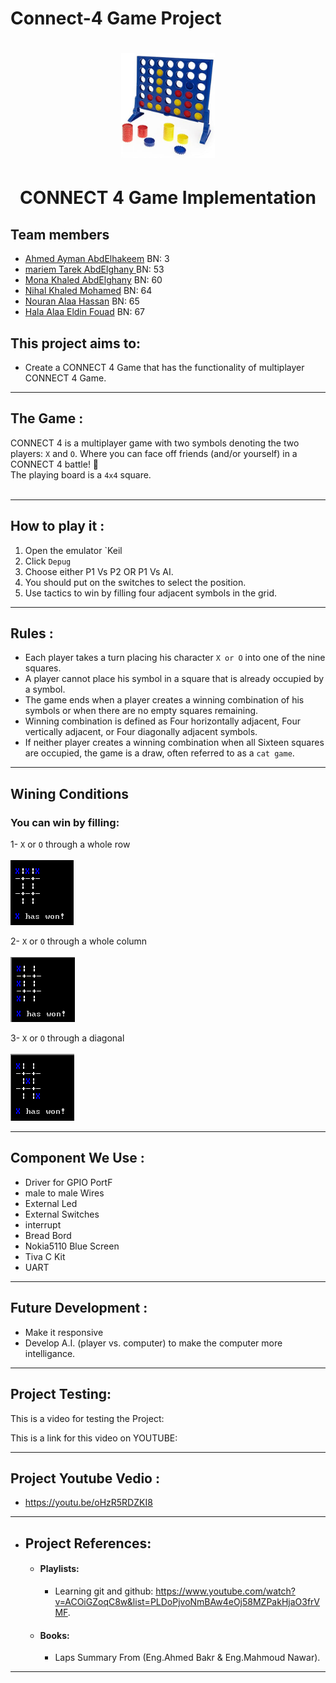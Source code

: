 # Connect-4 Game Project 

<h1 align="center">
  <img src="https://github.com/ahmedayman9/Connect-4-Project-/blob/main/51PFqUcGZNL._AC_SY1000_.jpg" width="150px" />
</h1>


<h1 align="center">
  CONNECT 4 Game Implementation
</h1>

## Team members
- [Ahmed Ayman AbdElhakeem](https://github.com/ahmedayman9)  BN: 3
- [mariem Tarek AbdElghany ](https://github.com/MariamTarek22)  BN: 53
- [Mona Khaled AbdElghany](https://github.com/mona690)  BN: 60
- [Nihal Khaled Mohamed](https://github.com/nihal599)  BN: 64
- [Nouran Alaa Hassan](https://github.com/Nouran-Alaa)  BN: 65
- [Hala Alaa Eldin Fouad](https://github.com/halaalaa68)  BN: 67



## This project aims to:
* Create a CONNECT 4 Game that has the functionality of multiplayer CONNECT 4 Game.

* * *

## The Game :

CONNECT 4  is a multiplayer game with two symbols denoting the two players: `X` and `O`. Where you can face off friends (and/or yourself) in a CONNECT 4 battle! 💪 <br />
The playing board is a `4x4` square. <br /> <br />

* * *

## How to play it :

1) Open the emulator `Keil
2) Click `Depug`
3) Choose either P1 Vs P2 OR P1 Vs AI.
4) You should put on the switches to select the position.
5) Use tactics to win by filling four adjacent symbols in the grid.


* * *

## Rules :

* Each player takes a turn placing his character `X or O` into one of the nine squares.
* A player cannot place his symbol in a square that is already occupied by a symbol.
* The game ends when a player creates a winning combination of his symbols or when there are no empty squares remaining.
* Winning combination is defined as Four horizontally adjacent, Four vertically adjacent, or Four diagonally adjacent symbols.
* If neither player creates a winning combination when all Sixteen squares are occupied, the game is a draw, often referred to as a `cat game`.

* * *


## Wining Conditions

### You can win by filling:
1- `X` or `O` through a whole row <br /><br />
![Rows](https://github.com/Nouran-Alaa/Tic-Tac-Toe_MP_Project/blob/master/Media/Rows.gif) <br />

2- `X` or `O` through a whole column <br /><br />
![Columns](https://github.com/Nouran-Alaa/Tic-Tac-Toe_MP_Project/blob/master/Media/Columns.gif) <br />

3- `X` or `O` through a diagonal <br /><br />
![Diagonals](https://github.com/Nouran-Alaa/Tic-Tac-Toe_MP_Project/blob/master/Media/Diagonals.gif) 

* * *



## Component We Use :

* Driver for GPIO PortF
* male to male Wires 
* External Led
* External Switches 
* interrupt
* Bread Bord 
* Nokia5110 Blue Screen
* Tiva C Kit
* UART
 
* * *
## Future Development :

* Make it responsive
* Develop A.I. (player vs. computer) to make the computer more intelligance.

* * *

## Project Testing:

This is a video for testing the Project: <br />

This is a link for this video on YOUTUBE: <br />

* * *

## Project Youtube Vedio :
* https://youtu.be/oHzR5RDZKI8
* * *

* ## Project References: 
	* #### Playlists:
		* Learning git and github: https://www.youtube.com/watch?v=ACOiGZoqC8w&list=PLDoPjvoNmBAw4eOj58MZPakHjaO3frVMF.
	* #### Books:  
		* Laps Summary From (Eng.Ahmed Bakr & Eng.Mahmoud Nawar).                      
* * *
